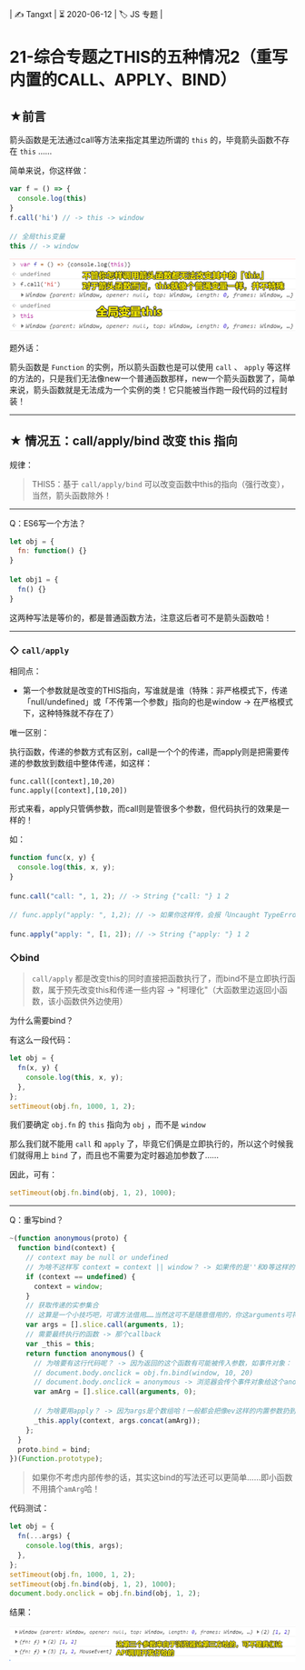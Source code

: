 | ✍️ Tangxt | ⏳ 2020-06-12 | 🏷️ JS 专题 |

# 21-综合专题之THIS的五种情况2（重写内置的CALL、APPLY、BIND）

## ★前言

箭头函数是无法通过call等方法来指定其里边所谓的 `this` 的，毕竟箭头函数不存在 `this` ……

简单来说，你这样做：

``` js
var f = () => {
  console.log(this)
}
f.call('hi') // -> this -> window

// 全局this变量
this // -> window
```

![箭头函数与this](assets/img/2020-06-13-12-52-30.png)

题外话：

箭头函数是 `Function` 的实例，所以箭头函数也是可以使用 `call` 、 `apply` 等这样的方法的，只是我们无法像new一个普通函数那样，new一个箭头函数罢了，简单来说，箭头函数就是无法成为一个实例的类！它只能被当作跑一段代码的过程封装！

---

## ★ 情况五：call/apply/bind 改变 this 指向

规律：

> THIS5：基于 `call/apply/bind` 可以改变函数中this的指向（强行改变），当然，箭头函数除外！

---

Q：ES6写一个方法？

``` js
let obj = {
  fn: function() {}
}

let obj1 = {
  fn() {}
}
```

这两种写法是等价的，都是普通函数方法，注意这后者可不是箭头函数哈！

---

### ◇ `call/apply` 

相同点：

* 第一个参数就是改变的THIS指向，写谁就是谁（特殊：非严格模式下，传递「null/undefined」或「不传第一个参数」指向的也是window -> 在严格模式下，这种特殊就不存在了）

唯一区别：

执行函数，传递的参数方式有区别，call是一个个的传递，而apply则是把需要传递的参数放到数组中整体传递，如这样：

``` 
func.call([context],10,20)
func.apply([context],[10,20])
```

形式来看，apply只管俩参数，而call则是管很多个参数，但代码执行的效果是一样的！

如：

``` js
function func(x, y) {
  console.log(this, x, y);
}

func.call("call: ", 1, 2); // -> String {"call: "} 1 2

// func.apply("apply: ", 1,2); // -> 如果你这样传，会报「Uncaught TypeError: CreateListFromArrayLike called on non-object」这样的错误

func.apply("apply: ", [1, 2]); // -> String {"apply: "} 1 2
```

### ◇bind

> `call/apply` 都是改变this的同时直接把函数执行了，而bind不是立即执行函数，属于预先改变this和传递一些内容 -> "柯理化"（大函数里边返回小函数，该小函数供外边使用）

为什么需要bind？

有这么一段代码：

``` js
let obj = {
  fn(x, y) {
    console.log(this, x, y);
  },
};
setTimeout(obj.fn, 1000, 1, 2);
```

我们要确定 `obj.fn` 的 `this` 指向为 `obj` ，而不是 `window` 

那么我们就不能用 `call` 和 `apply` 了，毕竟它们俩是立即执行的，所以这个时候我们就得用上 `bind` 了，而且也不需要为定时器追加参数了……

因此，可有：

``` js
setTimeout(obj.fn.bind(obj, 1, 2), 1000);
```

---

Q：重写bind？

``` js
~(function anonymous(proto) {
  function bind(context) {
    // context may be null or undefined
    // 为啥不这样写 context = context || window？ -> 如果传的是''和0等这样的falsy值呢？
    if (context == undefined) {
      context = window;
    }
    // 获取传递的实参集合
    // 这算是一个小技巧吧，可谓方法借用……当然这可不是随意借用的，你这arguments可符合某种数据结构才行，如可遍历的……
    var args = [].slice.call(arguments, 1);
    // 需要最终执行的函数 -> 那个callback
    var _this = this;
    return function anonymous() {
      // 为啥要有这行代码呢？ -> 因为返回的这个函数有可能被传入参数，如事件对象：
      // document.body.onclick = obj.fn.bind(window, 10, 20)
      // document.body.onclick = anonymous -> 浏览器会传个事件对象给这个anonymous，所以你得找个容器接收一下
      var amArg = [].slice.call(arguments, 0);

      // 为啥要用apply？ -> 因为args是个数组哈！一般都会把像ev这样的内置参数扔到数组的最后，真正的bind源码也是这样写的……
      _this.apply(context, args.concat(amArg));
    };
  }
  proto.bind = bind;
})(Function.prototype);
```

> 如果你不考虑内部传参的话，其实这bind的写法还可以更简单……即小函数不用搞个`amArg`哈！

代码测试：

``` js
let obj = {
  fn(...args) {
    console.log(this, args);
  },
};
setTimeout(obj.fn, 1000, 1, 2);
setTimeout(obj.fn.bind(obj, 1, 2), 1000);
document.body.onclick = obj.fn.bind(obj, 1, 2);
```

结果：

![bind重写姿势一](assets/img/2020-06-13-14-34-18.png)


